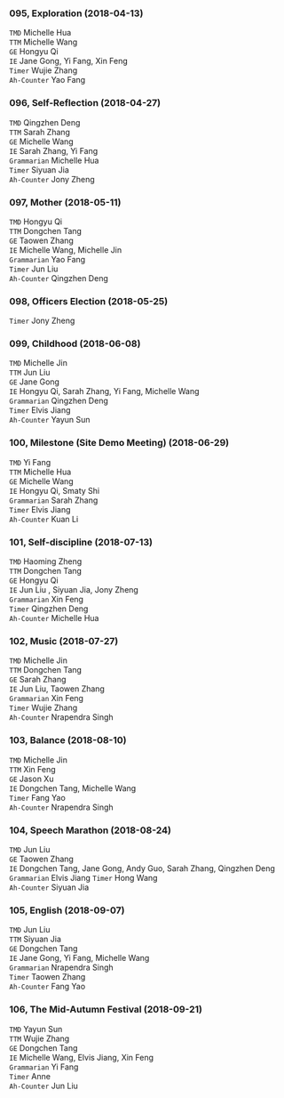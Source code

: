 ### 095, Exploration (2018-04-13)
`TMD` Michelle Hua    
`TTM` Michelle Wang   
`GE` Hongyu Qi   
`IE` Jane Gong, Yi Fang, Xin Feng   
`Timer` Wujie Zhang   
`Ah-Counter` Yao Fang   

### 096, Self-Reflection (2018-04-27)
`TMD` Qingzhen Deng    
`TTM` Sarah Zhang   
`GE` Michelle Wang   
`IE` Sarah Zhang, Yi Fang  
`Grammarian` Michelle Hua   
`Timer` Siyuan Jia   
`Ah-Counter` Jony Zheng   

### 097, Mother (2018-05-11)
`TMD` Hongyu Qi    
`TTM` Dongchen Tang   
`GE` Taowen Zhang   
`IE` Michelle Wang, Michelle Jin   
`Grammarian` Yao Fang   
`Timer` Jun Liu   
`Ah-Counter` Qingzhen Deng  

### 098, Officers Election (2018-05-25)
`Timer` Jony Zheng

### 099, Childhood (2018-06-08)
`TMD` Michelle Jin     
`TTM` Jun Liu    
`GE` Jane Gong    
`IE` Hongyu Qi, Sarah Zhang, Yi Fang, Michelle Wang    
`Grammarian` Qingzhen Deng    
`Timer` Elvis Jiang   
`Ah-Counter` Yayun Sun    

### 100, Milestone (Site Demo Meeting) (2018-06-29)
`TMD` Yi Fang     
`TTM` Michelle Hua     
`GE` Michelle Wang     
`IE` Hongyu Qi, Smaty Shi      
`Grammarian` Sarah Zhang    
`Timer` Elvis Jiang   
`Ah-Counter` Kuan Li

### 101, Self-discipline (2018-07-13)
`TMD` Haoming Zheng     
`TTM` Dongchen Tang    
`GE` Hongyu Qi    
`IE` Jun Liu , Siyuan Jia, Jony Zheng    
`Grammarian` Xin Feng    
`Timer` Qingzhen Deng   
`Ah-Counter` Michelle Hua

### 102, Music (2018-07-27)
`TMD` Michelle Jin     
`TTM` Dongchen Tang    
`GE` Sarah Zhang    
`IE` Jun Liu, Taowen Zhang   
`Grammarian` Xin Feng    
`Timer` Wujie Zhang   
`Ah-Counter` Nrapendra Singh

### 103, Balance (2018-08-10)
`TMD` Michelle Jin     
`TTM` Xin Feng    
`GE` Jason Xu    
`IE` Dongchen Tang, Michelle Wang    
`Timer` Fang Yao    
`Ah-Counter` Nrapendra Singh   

### 104, Speech Marathon (2018-08-24)
`TMD` Jun Liu         
`GE` Taowen Zhang    
`IE` Dongchen Tang, Jane Gong, Andy Guo, Sarah Zhang, Qingzhen Deng   
`Grammarian` Elvis Jiang
`Timer` Hong Wang    
`Ah-Counter` Siyuan Jia  

### 105, English (2018-09-07)
`TMD` Jun Liu  
`TTM` Siyuan Jia          
`GE` Dongchen Tang     
`IE` Jane Gong, Yi Fang, Michelle Wang  
`Grammarian` Nrapendra Singh  
`Timer` Taowen Zhang    
`Ah-Counter` Fang Yao  

### 106, The Mid-Autumn Festival (2018-09-21)  
`TMD` Yayun Sun  
`TTM` Wujie Zhang           
`GE` Dongchen Tang      
`IE` Michelle Wang, Elvis Jiang, Xin Feng  
`Grammarian` Yi Fang  
`Timer` Anne     
`Ah-Counter` Jun Liu  